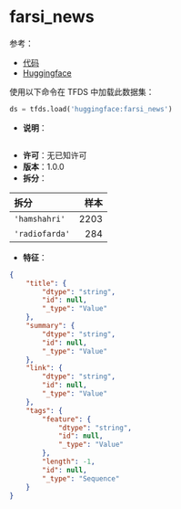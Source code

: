 # farsi_news

参考：

- [代码](https://github.com/huggingface/datasets/blob/master/datasets/farsi_news)
- [Huggingface](https://huggingface.co/datasets/farsi_news)

使用以下命令在 TFDS 中加载此数据集：

```python
ds = tfds.load('huggingface:farsi_news')
```

- **说明**：

```

```

- **许可**：无已知许可
- **版本**：1.0.0
- **拆分**：

拆分 | 样本
:-- | --:
`'hamshahri'` | 2203
`'radiofarda'` | 284

- **特征**：

```json
{
    "title": {
        "dtype": "string",
        "id": null,
        "_type": "Value"
    },
    "summary": {
        "dtype": "string",
        "id": null,
        "_type": "Value"
    },
    "link": {
        "dtype": "string",
        "id": null,
        "_type": "Value"
    },
    "tags": {
        "feature": {
            "dtype": "string",
            "id": null,
            "_type": "Value"
        },
        "length": -1,
        "id": null,
        "_type": "Sequence"
    }
}
```
